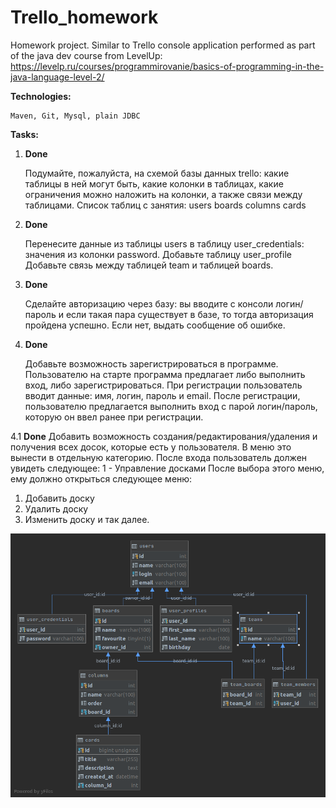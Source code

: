 # Trello_homework
Homework project. Similar to Trello console application performed as part of the java dev course from LevelUp:
https://levelp.ru/courses/programmirovanie/basics-of-programming-in-the-java-language-level-2/

**Technologies:**

    Maven, Git, Mysql, plain JDBC

**Tasks:**

1. **Done**

    Подумайте, пожалуйста, на схемой базы данных trello: какие таблицы в ней могут быть, какие колонки в таблицах, какие ограничения можно наложить на колонки, а также связи между таблицами.
    Список таблиц с занятия:
        users
        boards
        columns
        cards
        
2. **Done**

    Перенесите данные из таблицы users в таблицу user_credentials: значения из колонки password.
    Добавьте таблицу user_profile
    Добавьте связь между таблицей team и таблицей boards.

3. **Done**

    Сделайте авторизацию через базу: вы вводите с консоли логин/пароль и если такая пара существует в базе, то тогда авторизация пройдена успешно. Если нет, выдать сообщение об ошибке.

4. **Done**

    Добавьте возможность зарегистрироваться в программе. Пользователю на старте программа предлагает либо выполнить вход, либо зарегистрироваться. При регистрации пользователь вводит данные: имя, логин, пароль и email. После регистрации, пользователю предлагается выполнить вход с парой логин/пароль, которую он ввел ранее при регистрации.

 4.1 **Done**
    Добавить возможность создания/редактирования/удаления и получения всех досок, которые есть у пользователя.
В меню это вынести в отдельную категорию. После входа пользователь должен увидеть следующее:
1 - Управление досками
После выбора этого меню, ему должно открыться следующее меню:
1. Добавить доску
2. Удалить доску
3. Изменить доску 
  и так далее. 

![db diagram](db_diagram.png)
